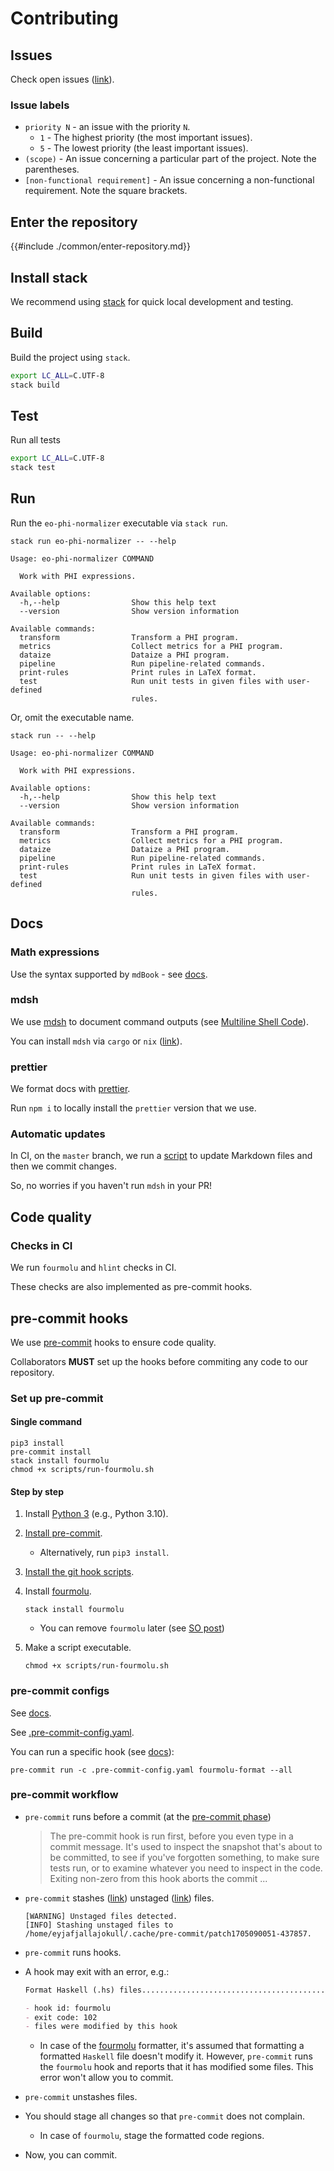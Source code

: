 # Contributing

## Issues

Check open issues ([link](https://github.com/objectionary/eo-phi-normalizer/issues)).

### Issue labels

- `priority N` - an issue with the priority `N`.
  - `1` - The highest priority (the most important issues).
  - `5` - The lowest priority (the least important issues).
- `(scope)` - An issue concerning a particular part of the project. Note the parentheses.
- `[non-functional requirement]` - An issue concerning a non-functional requirement. Note the square brackets.

## Enter the repository

{{#include ./common/enter-repository.md}}

## Install stack

We recommend using [stack](https://docs.haskellstack.org/en/stable) for quick local development and testing.

## Build

Build the project using `stack`.

```sh
export LC_ALL=C.UTF-8
stack build
```

## Test

Run all tests

```sh
export LC_ALL=C.UTF-8
stack test
```

## Run

Run the `eo-phi-normalizer` executable via `stack run`.

```$ as console
stack run eo-phi-normalizer -- --help
```

```console
Usage: eo-phi-normalizer COMMAND

  Work with PHI expressions.

Available options:
  -h,--help                Show this help text
  --version                Show version information

Available commands:
  transform                Transform a PHI program.
  metrics                  Collect metrics for a PHI program.
  dataize                  Dataize a PHI program.
  pipeline                 Run pipeline-related commands.
  print-rules              Print rules in LaTeX format.
  test                     Run unit tests in given files with user-defined
                           rules.
```

Or, omit the executable name.

```$ as console
stack run -- --help
```

```console
Usage: eo-phi-normalizer COMMAND

  Work with PHI expressions.

Available options:
  -h,--help                Show this help text
  --version                Show version information

Available commands:
  transform                Transform a PHI program.
  metrics                  Collect metrics for a PHI program.
  dataize                  Dataize a PHI program.
  pipeline                 Run pipeline-related commands.
  print-rules              Print rules in LaTeX format.
  test                     Run unit tests in given files with user-defined
                           rules.
```

## Docs

### Math expressions

Use the syntax supported by `mdBook` - see [docs](https://rust-lang.github.io/mdBook/format/mathjax.html).

### mdsh

We use [mdsh](https://github.com/zimbatm/mdsh) to document command outputs (see [Multiline Shell Code](https://github.com/zimbatm/mdsh#multiline-shell-code)).

You can install `mdsh` via `cargo` or `nix` ([link](https://github.com/zimbatm/mdsh#installation)).

### prettier

We format docs with [prettier](https://prettier.io/).

Run `npm i` to locally install the `prettier` version that we use.

### Automatic updates

In CI, on the `master` branch, we run a [script](https://github.com/objectionary/eo-phi-normalizer/blob/master/scripts/update-markdown.sh) to update Markdown files and then we commit changes.

So, no worries if you haven't run `mdsh` in your PR!

## Code quality

### Checks in CI

We run `fourmolu` and `hlint` checks in CI.

These checks are also implemented as pre-commit hooks.

## pre-commit hooks

We use [pre-commit](https://pre-commit.com/) hooks to ensure code quality.

Collaborators **MUST** set up the hooks before commiting any code to our repository.

### Set up pre-commit

#### Single command

```console
pip3 install
pre-commit install
stack install fourmolu
chmod +x scripts/run-fourmolu.sh
```

#### Step by step

1. Install [Python 3](https://www.python.org/downloads/) (e.g., Python 3.10).
1. [Install pre-commit](https://pre-commit.com/#1-install-pre-commit).
   - Alternatively, run `pip3 install`.
1. [Install the git hook scripts](https://pre-commit.com/#3-install-the-git-hook-scripts).
1. Install [fourmolu](https://github.com/fourmolu/fourmolu).

   ```console
   stack install fourmolu
   ```

   - You can remove `fourmolu` later (see [SO post](https://stackoverflow.com/a/38639959))

1. Make a script executable.

   ```console
   chmod +x scripts/run-fourmolu.sh
   ```

### pre-commit configs

See [docs](https://pre-commit.com/#adding-pre-commit-plugins-to-your-project).

See [.pre-commit-config.yaml](https://github.com/objectionary/eo-phi-normalizer/blob/master/.pre-commit-config.yaml).

You can run a specific hook (see [docs](https://pre-commit.com/#pre-commit-run)):

```console
pre-commit run -c .pre-commit-config.yaml fourmolu-format --all
```

### pre-commit workflow

- `pre-commit` runs before a commit (at the [pre-commit phase](https://git-scm.com/book/en/v2/Customizing-Git-Git-Hooks#_committing_workflow_hooks))

  > The pre-commit hook is run first, before you even type in a commit message. It's used to inspect the snapshot that's about to be committed, to see if you've forgotten something, to make sure tests run, or to examine whatever you need to inspect in the code. Exiting non-zero from this hook aborts the commit ...

- `pre-commit` stashes ([link](https://git-scm.com/docs/git-stash)) unstaged ([link](https://git-scm.com/book/en/v2/Getting-Started-What-is-Git%3F#_the_three_states)) files.

  ```console
  [WARNING] Unstaged files detected.
  [INFO] Stashing unstaged files to /home/eyjafjallajokull/.cache/pre-commit/patch1705090051-437857.
  ```

- `pre-commit` runs hooks.
- A hook may exit with an error, e.g.:

  ```md
  Format Haskell (.hs) files...............................................Failed

  - hook id: fourmolu
  - exit code: 102
  - files were modified by this hook
  ```

  - In case of the [fourmolu](https://github.com/fourmolu/fourmolu) formatter,
    it's assumed that formatting a formatted `Haskell` file doesn't modify it.
    However, `pre-commit` runs the `fourmolu` hook and reports that it has modified some files.
    This error won't allow you to commit.

- `pre-commit` unstashes files.

- You should stage all changes so that `pre-commit` does not complain.

  - In case of `fourmolu`, stage the formatted code regions.

- Now, you can commit.
